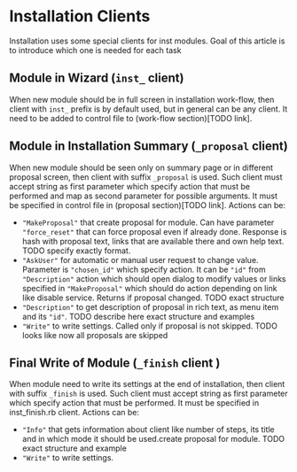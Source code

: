 Installation Clients
======================
Installation uses some special clients for inst modules. Goal of this
article is to introduce which one is needed for each task


Module in Wizard (`inst_` client)
-----------------------------------------

When new module should be in full screen in installation work-flow, then
client with `inst_` prefix is by default used, but in general can be any client.
It need to be added to control file to (work-flow section)[TODO link].

Module in Installation Summary (`_proposal` client)
-----------------------------------------------------------

When new module should be seen only on summary page or in different proposal screen,
then client with suffix `_proposal` is used. Such client must accept string as first
parameter which specify action that must be performed and map as second parameter
for possible arguments. It must be specified in control file in (proposal section)[TODO link].
Actions can be:

- `"MakeProposal"` that create proposal for module. Can have parameter `"force_reset"`
  that can force proposal even if already done. Response is hash with proposal text,
  links that are available there and own help text. TODO specify exactly format.
- `"AskUser"` for automatic or manual user request to change value. Parameter is
  `"chosen_id"` which specify action. It can be `"id"` from `"Description"` action
  which should open dialog to modify values or links specified in `"MakeProposal"`
  which should do action depending on link like disable service. Returns if proposal changed. TODO exact structure
- `"Description"` to get description of proposal in rich text, as menu item and its `"id"`.
  TODO describe here exact structure and examples
- `"Write"` to write settings. Called only if proposal is not skipped. TODO looks like now all proposals are skipped

Final Write of Module (`_finish` client )
--------------------------------------------

When module need to write its settings at the end of installation, then
client with suffix `_finish` is used. Such client must accept string as first
parameter which specify action that must be performed. It must be specified in
inst_finish.rb client.
Actions can be:

- `"Info"` that gets information about client like number of steps, its title
  and in which mode it should be used.create proposal for module. TODO exact structure and example
- `"Write"` to write settings.
